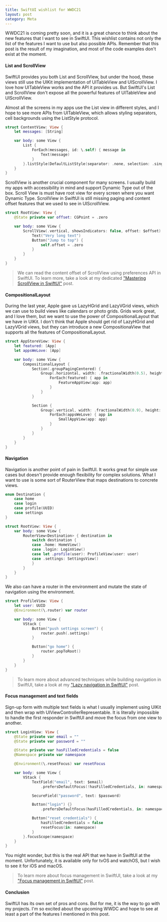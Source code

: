 ```yaml
---
title: SwiftUI wishlist for WWDC21
layout: post
category: Meta
---
```

WWDC21 is coming pretty soon, and it is a great chance to think about the new features that I want to see in SwiftUI. This wishlist contains not only the list of the features I want to use but also possible APIs. Remember that this post is the result of my imagination, and most of the code examples don't exist at the moment. 

#### List and ScrollView
SwiftUI provides you both List and ScrollView, but under the hood, these views still use the UIKit implementation of UITableView and UIScrollView. I love how UITableView works and the API it provides us. But SwiftUI's List and ScrollView don't expose all the powerful features of UITableView and UIScrollView.

Almost all the screens in my apps use the List view in different styles, and I hope to see more APIs from UITableView, which allows styling separators, cell backgrounds using the ListStyle protocol.

```swift
struct ContentView: View {
    let messages: [String]

    var body: some View {
        List {
            ForEach(messages, id: \.self) { message in
                Text(message)
            }
        }.listStyle(DefaultListStyle(separator: .none, selection: .single))
    }
}
```

ScrollView is another crucial component for many screens. I usually build my apps with accessibility in mind and support Dynamic Type out of the box. Scroll View is must have root view for every screen where you want Dynamic Type. ScrollView in SwiftUI is still missing paging and content offset features that we used to see in UIScrollView.

```swift
struct RootView: View {
    @State private var offset: CGPoint = .zero

    var body: some View {
        ScrollView(.vertical, showsIndicators: false, offset: $offset) {
            Text("Very long text")
            Button("Jump to top") {
                self.offset = .zero
            }
        }
    }
}
```

> We can read the content offset of ScrollView using preferences API in SwiftUI. To learn more, take a look at my dedicated ["Mastering ScrollView in SwiftUI"](/2020/09/24/mastering-scrollview-in-swiftui/) post.

#### CompositionalLayout
During the last year, Apple gave us LazyHGrid and LazyVGrid views, which we can use to build views like calendars or photo grids. Grids work great, and I love them, but we want to use the power of CompositionalLayout that we have in UIKit. I don't think that Apple should get rid of LazyHGrid and LazyVGrid views, but they can introduce a new CompositionaView that supports all the features of CompositionalLayout.

```swift
struct AppStoreView: View {
    let featured: [App]
    let appsWeLove: [App]

    var body: some View {
        CompositionalLayout {
            Section(.groupPagingCentered) {
                Group(.horizontal, width: .fractionalWidth(0.5), height: .fractionalHeight(0.5)) {
                    ForEach(featured) { app in
                        FeatureAppView(app: app)
                    }
                }
            }

            Section {
                Group(.vertical, width: .fractionalWidth(0.9), height: .estimated(200)) {
                    ForEach(appsWeLove) { app in
                        SmallAppView(app: app)
                    }
                }
            }
        }
    }
}
```

#### Navigation
Navigation is another point of pain in SwiftUI. It works great for simple use cases but doesn't provide enough flexibility for complex solutions. What I want to use is some sort of RouterView that maps destinations to concrete views.

```swift
enum Destination {
    case home
    case login
    case profile(UUID)
    case settings
}

struct RootView: View {
    var body: some View {
        RouterView<Destination> { destination in
            switch destination {
            case .home: HomeView()
            case .login: LoginView()
            case let .profile(user): ProfileView(user: user)
            case .settings: SettingsView()
            }
        }
    }
}
```

We also can have a router in the environment and mutate the state of navigation using the environment.

```swift
struct ProfileView: View {
    let user: UUID
    @Environment(\.router) var router

    var body: some View {
        VStack {
            Button("push settings screen") {
                router.push(.settings)
            }

            Button("go home") {
                router.popToRoot()
            }
        }
    }
}
```

> To learn more about advanced techniques while building navigation in SwiftUI, take a look at my ["Lazy navigation in SwiftUI"](/2021/01/27/lazy-navigation-in-swiftui/) post.

#### Focus management and text fields
Sign-up form with multiple text fields is what I usually implement using UIKit and then wrap with UIViewControllerRepresentable. It is literally impossible to handle the first responder in SwiftUI and move the focus from one view to another.

```swift
struct LoginView: View {
    @State private var email = ""
    @State private var password = ""

    @State private var hasFilledCredentials = false
    @Namespace private var namespace

    @Environment(\.resetFocus) var resetFocus

    var body: some View {
        VStack {
            TextField("email", text: $email)
                .prefersDefaultFocus(!hasFilledCredentials, in: namespace)

            SecureField("password", text: $password)

            Button("login") {}
                .prefersDefaultFocus(hasFilledCredentials, in: namespace)

            Button("reset credentials") {
                hasFilledCredentials = false
                resetFocus(in: namespace)
            }
        }.focusScope(namespace)
    }
}
```

You might wonder, but this is the real API that we have in SwiftUI at the moment. Unfortunately, it is available only for tvOS and watchOS, but I wish to see it for iOS and macOS.

> To learn more about focus management in SwiftUI, take a look at my ["Focus management in SwiftUI"](/2020/12/02/focus-management-in-swiftui/) post.

#### Conclusion
SwiftUI has its own set of pros and cons. But for me, it is the way to go with my projects. I'm so excited about the upcoming WWDC and hope to see at least a part of the features I mentioned in this post.